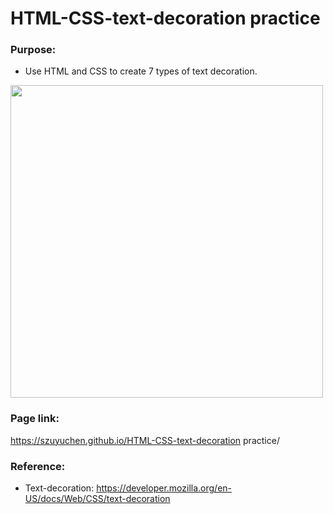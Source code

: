 # HTML-CSS-text-decoration practice

### Purpose: 

- Use HTML and CSS to create 7 types of text decoration.

<img src="https://github.com/szuyuchen/text-design/blob/main/sample-img.png?raw=true" width=500>

### Page link:

https://szuyuchen.github.io/HTML-CSS-text-decoration practice/

### Reference: 

- Text-decoration: https://developer.mozilla.org/en-US/docs/Web/CSS/text-decoration

